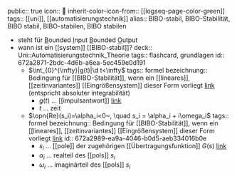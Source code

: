 public:: true
icon:: 🗿
inherit-color-icon-from:: [[logseq-page-color-green]]
tags:: [[uni]], [[automatisierungstechnik]] 
alias:: BIBO-stabil, BIBO-Stabilität, BIBO stabil, BIBO-stabilen, BIBO stabilen

- steht für <u>B</u>ounded <u>I</u>nput <u>B</u>ounded <u>O</u>utput
- wann ist ein [[system]] [[BIBO-stabil]]? 
  deck:: Uni::Automatisierungstechnik_Theorie
  tags:: flashcard, grundlagen
  id:: 672a2871-2bdc-4d6b-a6ea-5ec459e0d191
	- $\int_{0}^{\infty}|g(t)|\d t<\infty$
	  tags:: formel
	  bezeichnung:: Bedingung für [[BIBO-Stabilität]], wenn ein [[lineares]], [[zeitinvariantes]] [[Eingrößensystem]] dieser Form vorliegt [link](((6729bee5-385f-4bbf-ac7d-5f099188180c))) (entspricht absoluter integrabilität)
		- $g(t)$ ... [[impulsantwort]] [link](((672a3592-c9ec-4f08-a779-e8d980b3a932)))
		- $t$ ... zeit
	- $\opn{Re}(s_i)=\alpha_i<0~, \quad s_i = \alpha_i + i\omega_i$
	  tags:: formel
	  bezeichnung:: Bedingung für [[BIBO-Stabilität]], wenn ein [[lineares]], [[zeitinvariantes]] [[Eingrößensystem]] dieser Form vorliegt [link](((6729bee5-385f-4bbf-ac7d-5f099188180c)))
	  id:: 672a2989-ea9a-4046-b0d5-aeb334016b0e
		- $s_i$ ... [[pole]] der zugehörigen [[Übertragungsfunktion]] $G(s)$ [link](((67254498-19a4-47c4-a559-8bad13c5ebe3)))
		- $\alpha_i$ ... realteil des [[pols]] $s_i$
		- $\omega_i$ ... imaginärteil des [[pols]] $s_i$